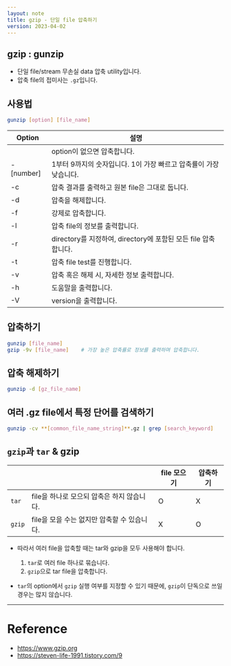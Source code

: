 ```yaml
---
layout: note
title: gzip - 단일 file 압축하기
version: 2023-04-02
---
```





## gzip : gunzip

- 단일 file/stream 무손실 data 압축 utility입니다.
- 압축 file의 접미사는 `.gz`입니다. 


## 사용법

```sh
gunzip [option] [file_name]
```

| Option | 설명 |
| - | - |
|  | option이 없으면 압축합니다. |
| -[number] | 1부터 9까지의 숫자입니다. 1이 가장 빠르고 압축률이 가장 낮습니다. |
| -c | 압축 결과를 출력하고 원본 file은 그대로 둡니다. |
| -d | 압축을 해제합니다. |
| -f | 강제로 압축합니다. |
| -l | 압축 file의 정보를 출력합니다. |
| -r | directory를 지정하여, directory에 포함된 모든 file 압축합니다. |
| -t | 압축 file test를 진행합니다. |
| -v | 압축 혹은 해제 시, 자세한 정보 출력합니다. |
| -h | 도움말을 출력합니다. |
| -V | version을 출력합니다. |


## 압축하기

```sh
gunzip [file_name]
gzip -9v [file_name]    # 가장 높은 압축률로 정보를 출력하며 압축합니다.
```


## 압축 해제하기

```sh
gunzip -d [gz_file_name]
```


## 여러 .gz file에서 특정 단어를 검색하기

```sh
gunzip -cv **[common_file_name_string]**.gz | grep [search_keyword]
```


## `gzip`과 `tar` & gzip

|  |  | file 모으기 | 압축하기 |
| - | - | - | - |
| `tar` | file을 하나로 모으되 압축은 하지 않습니다. | O | X |
| `gzip` | file을 모을 수는 없지만 압축할 수 있습니다. | X | O |

- 따라서 여러 file을 압축할 때는 tar와 gzip을 모두 사용해야 합니다.
    1. `tar`로 여러 file 하나로 묶습니다.
    2. `gzip`으로 tar file을 압축합니다.

- `tar`의 option에서 `gzip` 실행 여부를 지정할 수 있기 때문에, `gzip`이 단독으로 쓰일 경우는 많지 않습니다.




---




# Reference

- <https://www.gzip.org>
- <https://steven-life-1991.tistory.com/9>


